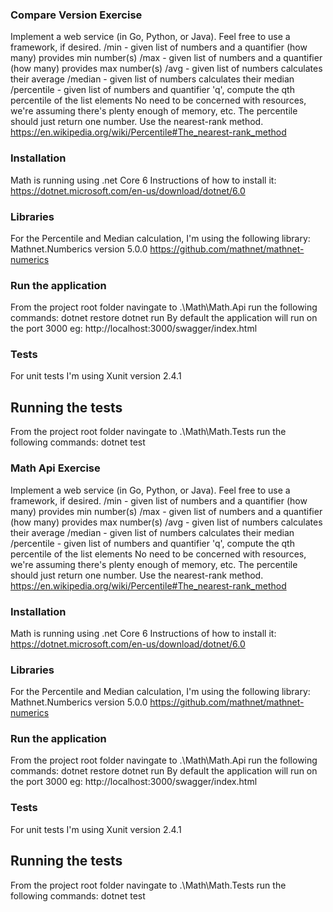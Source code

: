 ### Compare Version Exercise
Implement a web service (in Go, Python, or Java). Feel free to use a framework, if desired.
/min - given list of numbers and a quantifier (how many) provides min number(s)
/max - given list of numbers and a quantifier (how many) provides max number(s)
/avg - given list of numbers calculates their average 
/median - given list of numbers calculates their median
/percentile - given list of numbers and quantifier 'q', compute the qth percentile of the list elements
No need to be concerned with resources, we're assuming there's plenty enough of memory, etc. The percentile should just return one 
number. Use the nearest-rank method. https://en.wikipedia.org/wiki/Percentile#The_nearest-rank_method

### Installation
Math is running using .net Core 6
Instructions of how to install it: https://dotnet.microsoft.com/en-us/download/dotnet/6.0

### Libraries
For the Percentile and Median calculation, I'm using the following library:
	Mathnet.Numberics version 5.0.0
	https://github.com/mathnet/mathnet-numerics

### Run the application 
From the project root folder navingate to .\Math\Math.Api
run the following commands:
	dotnet restore
	dotnet run
By default the application will run on the port 3000
eg:
	http://localhost:3000/swagger/index.html

### Tests
For unit tests I'm using Xunit version 2.4.1

## Running the tests 
From the project root folder navingate to .\Math\Math.Tests
run the following commands:
	dotnet test






### Math Api Exercise
Implement a web service (in Go, Python, or Java). Feel free to use a framework, if desired.
/min - given list of numbers and a quantifier (how many) provides min number(s)
/max - given list of numbers and a quantifier (how many) provides max number(s)
/avg - given list of numbers calculates their average 
/median - given list of numbers calculates their median
/percentile - given list of numbers and quantifier 'q', compute the qth percentile of the list elements
No need to be concerned with resources, we're assuming there's plenty enough of memory, etc. The percentile should just return one 
number. Use the nearest-rank method. https://en.wikipedia.org/wiki/Percentile#The_nearest-rank_method

### Installation
Math is running using .net Core 6
Instructions of how to install it: https://dotnet.microsoft.com/en-us/download/dotnet/6.0

### Libraries
For the Percentile and Median calculation, I'm using the following library:
	Mathnet.Numberics version 5.0.0
	https://github.com/mathnet/mathnet-numerics

### Run the application 
From the project root folder navingate to .\Math\Math.Api
run the following commands:
	dotnet restore
	dotnet run
By default the application will run on the port 3000
eg:
	http://localhost:3000/swagger/index.html

### Tests
For unit tests I'm using Xunit version 2.4.1

## Running the tests 
From the project root folder navingate to .\Math\Math.Tests
run the following commands:
	dotnet test
